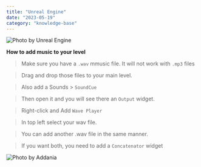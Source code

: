 ```yaml
---
title: "Unreal Engine"
date: "2023-05-19"
category: "knowledge-base"
---
```


![](https://i.imgur.com/WyvNrgk.png "Photo by Unreal Engine")

**How to add music to your level**

> Make sure you have a `.wav` mmusic file. It will not work with `.mp3` files

> Drag and drop those files to your main level.

> Also add a Sounds > `SoundCue`

> Then open it and you will see there an `Output` widget.

> Right-click and Add `Wave Player`

> In top left select your wav file.

> You can add another .wav file in the same manner.

> If you want both, you need to add a `Concatenator` widget

![](https://imgur.com/gdUzYqr.png "Photo by Addania")
